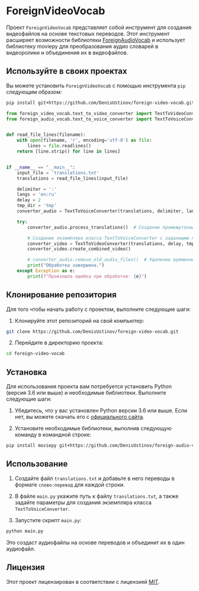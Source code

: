 # ForeignVideoVocab

Проект `ForeignVideoVocab` представляет собой инструмент для создания видеофайлов на основе текстовых переводов. Этот инструмент расширяет возможности библиотеки [ForeignAudioVocab](https://github.com/DenisUstinov/foreign-audio-vocab) и использует библиотеку moviepy для преобразования аудио словарей в видеоролики и объединения их в видеофайлов.

## Используйте в своих проектах

Вы можете установить `ForeignVideoVocab` с помощью инструмента `pip` следующим образом:

```bash
pip install git+https://github.com/DenisUstinov/foreign-video-vocab.git --use-pep517
````
```python
from foreign_video_vocab.text_to_video_converter import TextToVideoConverter
from foreign_audio_vocab.text_to_voice_converter import TextToVoiceConverter


def read_file_lines(filename):
    with open(filename, 'r', encoding='utf-8') as file:
        lines = file.readlines()
    return [line.strip() for line in lines]


if __name__ == "__main__":
    input_file = 'translations.txt'
    translations = read_file_lines(input_file)

    delimiter = ':'
    langs = 'en:ru'
    delay = 2
    tmp_dir = 'tmp'
    converter_audio = TextToVoiceConverter(translations, delimiter, langs, delay, tmp_dir)

    try:
        converter_audio.process_translations()  # Создание промежуточных аудиофайлов

        # Создание экземпляра класса TextToVoiceConverter с заданными параметрами и считанными переводами
        converter_video = TextToVideoConverter(translations, delay, tmp_dir)
        converter_video.create_combined_video()

        # converter_audio.remove_old_audio_files()  # Удаление временных файлов
        print("Обработка завершена.")
    except Exception as e:
        print(f"Произошла ошибка при обработке: {e}")
```

## Клонирование репозитория

Для того чтобы начать работу с проектом, выполните следующие шаги:

1. Клонируйте этот репозиторий на свой компьютер:

```bash
git clone https://github.com/DenisUstinov/foreign-video-vocab.git
```


2. Перейдите в директорию проекта:

```bash
cd foreign-video-vocab
```


## Установка

Для использования проекта вам потребуется установить Python (версия 3.6 или выше) и необходимые библиотеки. Выполните следующие шаги:

1. Убедитесь, что у вас установлен Python версии 3.6 или выше. Если нет, вы можете скачать его с [официального сайта](https://www.python.org/downloads/).

2. Установите необходимые библиотеки, выполнив следующую команду в командной строке:


```bash
pip install moviepy git+https://github.com/DenisUstinov/foreign-audio-vocab.git --use-pep517
```


## Использование

1. Создайте файл `translations.txt` и добавьте в него переводы в формате `слово:перевод` для каждой строки.

2. В файле `main.py` укажите путь к файлу `translations.txt`, а также задайте параметры для создания экземпляра класса `TextToVoiceConverter`.

3. Запустите скрипт `main.py`:

```bash
python main.py
```

Это создаст аудиофайлы на основе переводов и объединит их в один аудиофайл.

## Лицензия

Этот проект лицензирован в соответствии с лицензией [MIT](LICENSE).
